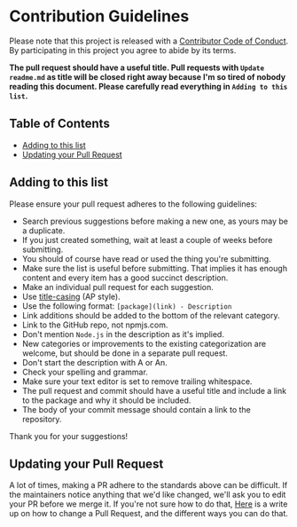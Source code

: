# Contribution Guidelines

Please note that this project is released with a [Contributor Code of Conduct](code-of-conduct.md). By participating in this project you agree to abide by its terms.

**The pull request should have a useful title. Pull requests with `Update readme.md` as title will be closed right away because I'm so tired of nobody reading this document. Please carefully read everything in `Adding to this list`.**

## Table of Contents

- [Adding to this list](#adding-to-this-list)
- [Updating your Pull Request](#updating-your-pull-request)

## Adding to this list

Please ensure your pull request adheres to the following guidelines:

- Search previous suggestions before making a new one, as yours may be a duplicate.
- If you just created something, wait at least a couple of weeks before submitting.
- You should of course have read or used the thing you're submitting.
- Make sure the list is useful before submitting. That implies it has enough content and every item has a good succinct description.
- Make an individual pull request for each suggestion.
- Use [title-casing](http://titlecapitalization.com) (AP style).
- Use the following format: `[package](link) - Description`
- Link additions should be added to the bottom of the relevant category.
- Link to the GitHub repo, not npmjs.com.
- Don't mention `Node.js` in the description as it's implied.
- New categories or improvements to the existing categorization are welcome, but should be done in a separate pull request.
- Don't start the description with A or An.
- Check your spelling and grammar.
- Make sure your text editor is set to remove trailing whitespace.
- The pull request and commit should have a useful title and include a link to the package and why it should be included.
- The body of your commit message should contain a link to the repository.

Thank you for your suggestions!

## Updating your Pull Request

A lot of times, making a PR adhere to the standards above can be difficult. If the maintainers notice anything that we'd like changed, we'll ask you to edit your PR before we merge it. If you're not sure how to do that, [Here](https://github.com/RichardLitt/docs/blob/master/amending-a-commit-guide.md) is a write up on how to change a Pull Request, and the different ways you can do that.
